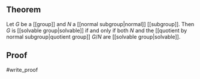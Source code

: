 ## Theorem
Let $G$ be a [[group]] and $N$ a [[normal subgroup|normal]] [[subgroup]]. Then $G$ is [[solvable group|solvable]] if and only if both $N$ and the [[quotient by normal subgroup|quotient group]] $G/N$ are [[solvable group|solvable]].
## Proof
#write_proof 